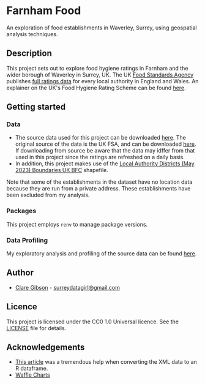 # Farnham Food
An exploration of food establishments in Waverley, Surrey, using geospatial analysis techniques.

## Description
This project sets out to explore food hygiene ratings in Farnham and the wider borough of Waverley in Surrey, UK. The UK [Food Standards Agency](https://www.food.gov.uk) publishes [full ratings data](https://ratings.food.gov.uk) for every local authority in England and Wales. An explainer on the UK's Food Hygiene Rating Scheme can be found [here](https://www.food.gov.uk/safety-hygiene/food-hygiene-rating-scheme).

## Getting started
### Data
* The source data used for this project can be downloaded [here](https://drive.google.com/file/d/1u6Qu3k99K0SbU-35ohsdppoV7PKm3bRY/view?usp=share_link). The original source of the data is the UK FSA, and can be downloaded [here](https://ratings.food.gov.uk/OpenDataFiles/FHRS314en-GB.xml). If downloading from source be aware that the data may idffer from that used in this project since the ratings are refreshed on a daily basis.
* In addition, this project makes use of the [Local Authority Districts (May 2023) Boundaries UK BFC](https://geoportal.statistics.gov.uk/datasets/ons::local-authority-districts-may-2023-boundaries-uk-bfc/) shapefile.

Note that some of the establishments in the dataset have no location data because they are run from a private address. These establishments have been excluded from my analysis.

### Packages
This project employs `renv` to manage package versions.

### Data Profiling
My exploratory analysis and profiling of the source data can be found [here](https://rpubs.com/SurreyDataGirl/farnham-food).

## Author
- [Clare Gibson](https://www.surreydatagirl.com) - [surreydatagirl@gmail.com](mailto:surreydatagirl.com)

## Licence
This project is licensed under the CC0 1.0 Universal licence. See the [LICENSE](./LICENSE) file for details.

## Acknowledgements
- [This article](https://urbandatapalette.com/post/2021-03-xml-dataframe-r/) was a tremendous help when converting the XML data to an R dataframe.
- [Waffle Charts](https://www.vizwiz.com/2019/09/waffle-chart.html)
